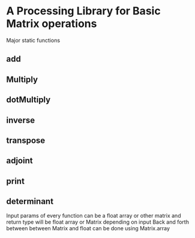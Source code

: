 # A Processing Library for Basic Matrix operations

Major static functions
 ## add
 ## Multiply
 ## dotMultiply
 ## inverse
 ## transpose
 ## adjoint
 ## print
 ## determinant
Input params of every function can be a float array or other matrix and return type will be float array or Matrix depending on input
Back and forth between between Matrix and float can be done using Matrix.array 


